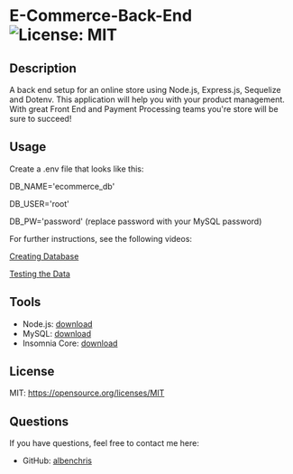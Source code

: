 # E-Commerce-Back-End ![License: MIT](https://img.shields.io/badge/License-MIT-yellow.svg)

## Description
A back end setup for an online store using Node.js, Express.js, Sequelize and Dotenv. This application will help you with your product management. With great Front End and Payment Processing teams you're store will be sure to succeed!

## Usage
Create a .env file that looks like this:

DB_NAME='ecommerce_db'

DB_USER='root'

DB_PW='password' (replace password with your MySQL password)

For further instructions, see the following videos:

[Creating Database](https://drive.google.com/file/d/1BlEMVbzRuy_XtgUZ4fWN1v5LulT5jaLK/view)

[Testing the Data](https://drive.google.com/file/d/1H_Gaq7kocvkYO3heBYcUjin2ow2HYwbH/view)

## Tools
* Node.js: [download](https://nodejs.org/en/download/)
* MySQL: [download](https://dev.mysql.com/downloads/windows/installer/8.0.html)
* Insomnia Core: [download](https://insomnia.rest/download)

## License
MIT: https://opensource.org/licenses/MIT

## Questions
If you have questions, feel free to contact me here:
* GitHub: [albenchris](https://github.com/albenchris)

